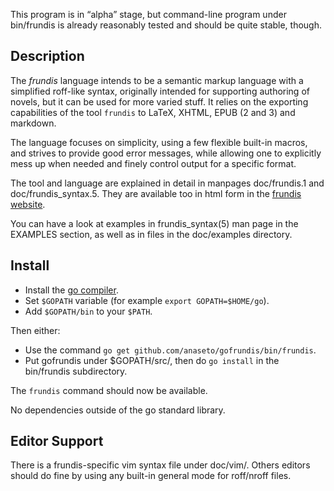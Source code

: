 This program is in “alpha” stage, but command-line program under bin/frundis
is already reasonably tested and should be quite stable, though.

Description
-----------

The *frundis* language intends to be a semantic markup language with a
simplified roff-like syntax, originally intended for supporting authoring of
novels, but it can be used for more varied stuff.  It relies on the exporting
capabilities of the tool `frundis` to LaTeX, XHTML, EPUB (2 and 3) and
markdown.

The language focuses on simplicity, using a few flexible built-in macros, and
strives to provide good error messages, while allowing one to explicitly mess
up when needed and finely control output for a specific format.

The tool and language are explained in detail in manpages doc/frundis.1 and
doc/frundis_syntax.5. They are available too in html form in the [frundis
website](http://bardinflor.perso.aquilenet.fr/frundis/intro-en).

You can have a look at examples in frundis_syntax(5) man page in the EXAMPLES
section, as well as in files in the doc/examples directory.

Install
-------

+ Install the [go compiler](https://golang.org/).
+ Set `$GOPATH` variable (for example `export GOPATH=$HOME/go`).
+ Add `$GOPATH/bin` to your `$PATH`.

Then either:

+ Use the command `go get github.com/anaseto/gofrundis/bin/frundis`.
+ Put gofrundis under $GOPATH/src/, then do `go install` in the bin/frundis
  subdirectory.
  
The `frundis` command should now be available.

No dependencies outside of the go standard library.

Editor Support
--------------

There is a frundis-specific vim syntax file under doc/vim/. Others editors
should do fine by using any built-in general mode for roff/nroff files.
